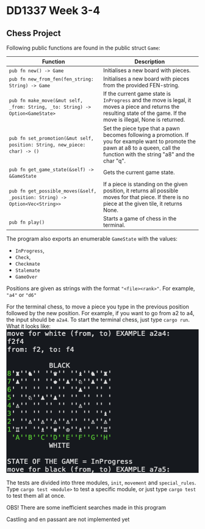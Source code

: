 # DD1337 Week 3-4

## Chess Project

Following public functions are found in the public struct `Game`:

| **Function**                                                                   | **Description**                                                                                                                                                                      |
| ------------------------------------------------------------------------------ | ------------------------------------------------------------------------------------------------------------------------------------------------------------------------------------ |
| `pub fn new() -> Game`                                                         | Initialises a new board with pieces.                                                                                                                                                 |
| `pub fn new_from_fen(fen_string: String) -> Game`                              | Initialises a new board with pieces from the provided FEN-string.                                                                                                                    |
| `pub fn make_move(&mut self, _from: String, _to: String) -> Option<GameState>` | If the current game state is `InProgress` and the move is legal, it moves a piece and returns the resulting state of the game. If the move is illegal, None is returned.             |
| `pub fn set_promotion(&mut self, position: String, new_piece: char) -> ()`     | Set the piece type that a pawn becomes following a promotion. If you for example want to promote the pawn at a8 to a queen, call the function with the string "a8" and the char "q". |
| `pub fn get_game_state(&self) -> &GameState`                                   | Gets the current game state.                                                                                                                                                         |
| `pub fn get_possible_moves(&self, _position: String) -> Option<Vec<String>>`   | If a piece is standing on the given position, it returns all possible moves for that piece. If there is no piece at the given tile, it returns None.                                 |
| `pub fn play()`                                                                | Starts a game of chess in the terminal.                                                                                                                                              |

The program also exports an enumerable `GameState` with the values:

- `InProgress`,
- `Check`,
- `Checkmate`
- `Stalemate`
- `GameOver`

Positions are given as strings with the format `"<file><rank>"`. For example, `"a4"` or `"d6"`

For the terminal chess, to move a piece you type in the previous position followed by the new position. For example, if you want to go from a2 to a4, the input should be `a2a4`. To start the terminal chess, just type `cargo run`.
What it looks like:
![Chess UI](/assets/chessUI.png)

The tests are divided into three modules, `init`, `movement` and `special_rules`. Type `cargo test <module>` to test a specific module, or just type `cargo test` to test them all at once.

OBS! There are some inefficient searches made in this program

Castling and en passant are not implemented yet
